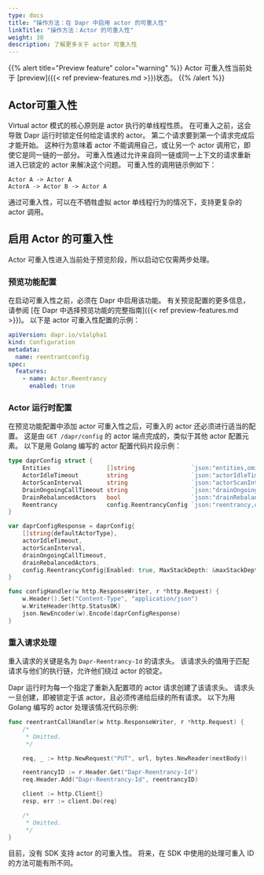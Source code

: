 ```yaml
---
type: docs
title: "操作方法：在 Dapr 中启用 actor 的可重入性"
linkTitle: "操作方法：Actor 的可重入性"
weight: 30
description: 了解更多关于 actor 可重入性
---
```


{{% alert title="Preview feature" color="warning" %}}
Actor 可重入性当前处于 [preview]({{< ref preview-features.md >}})状态。
{{% /alert %}}

## Actor可重入性
Virtual actor 模式的核心原则是 actor 执行的单线程性质。 在可重入之前，这会导致 Dapr 运行时锁定任何给定请求的 actor。 第二个请求要到第一个请求完成后才能开始。 这种行为意味着 actor 不能调用自己，或让另一个 actor 调用它，即使它是同一链的一部分。 可重入性通过允许来自同一链或同一上下文的请求重新进入已锁定的 actor 来解决这个问题。 可重入性的调用链示例如下：

```
Actor A -> Actor A
ActorA -> Actor B -> Actor A
```

通过可重入性，可以在不牺牲虚拟 actor 单线程行为的情况下，支持更复杂的 actor 调用。

## 启用 Actor 的可重入性
Actor 可重入性进入当前处于预览阶段，所以启动它仅需两步处理。

### 预览功能配置
在启动可重入性之前，必须在 Dapr 中启用该功能。 有关预览配置的更多信息，请参阅 [在 Dapr 中选择预览功能的完整指南]({{< ref preview-features.md >}})。 以下是 actor 可重入性配置的示例：

```yaml
apiVersion: dapr.io/v1alpha1
kind: Configuration
metadata:
  name: reentrantconfig
spec:
  features:
    - name: Actor.Reentrancy
      enabled: true
```

### Actor 运行时配置
在预览功能配置中添加 actor 可重入性之后，可重入的 actor 还必须进行适当的配置。 这是由 `GET /dapr/config` 的 actor 端点完成的，类似于其他 actor 配置元素。 以下是用 Golang 编写的 actor 配置代码片段示例：

```go
type daprConfig struct {
    Entities                []string                `json:"entities,omitempty"`
    ActorIdleTimeout        string                  `json:"actorIdleTimeout,omitempty"`
    ActorScanInterval       string                  `json:"actorScanInterval,omitempty"`
    DrainOngoingCallTimeout string                  `json:"drainOngoingCallTimeout,omitempty"`
    DrainRebalancedActors   bool                    `json:"drainRebalancedActors,omitempty"`
    Reentrancy              config.ReentrancyConfig `json:"reentrancy,omitempty"`
}

var daprConfigResponse = daprConfig{
    []string{defaultActorType},
    actorIdleTimeout,
    actorScanInterval,
    drainOngoingCallTimeout,
    drainRebalancedActors,
    config.ReentrancyConfig{Enabled: true, MaxStackDepth: &maxStackDepth},
}

func configHandler(w http.ResponseWriter, r *http.Request) {
    w.Header().Set("Content-Type", "application/json")
    w.WriteHeader(http.StatusOK)
    json.NewEncoder(w).Encode(daprConfigResponse)
}
```

### 重入请求处理
重入请求的关键是名为 `Dapr-Reentrancy-Id` 的请求头。 该请求头的值用于匹配请求与他们的执行链，允许他们绕过 actor 的锁定。

Dapr 运行时为每一个指定了重新入配置项的 actor 请求创建了该请求头。 请求头一旦创建，即被锁定于该 actor，且必须传递给后续的所有请求。 以下为用 Golang 编写的 actor 处理该情况代码示例:

```go
func reentrantCallHandler(w http.ResponseWriter, r *http.Request) {
    /*
     * Omitted.
     */

    req, _ := http.NewRequest("PUT", url, bytes.NewReader(nextBody))

    reentrancyID := r.Header.Get("Dapr-Reentrancy-Id")
    req.Header.Add("Dapr-Reentrancy-Id", reentrancyID)

    client := http.Client{}
    resp, err := client.Do(req)

    /*
     * Omitted.
     */
}
```

目前，没有 SDK 支持 actor 的可重入性。 将来，在 SDK 中使用的处理可重入 ID 的方法可能有所不同。
